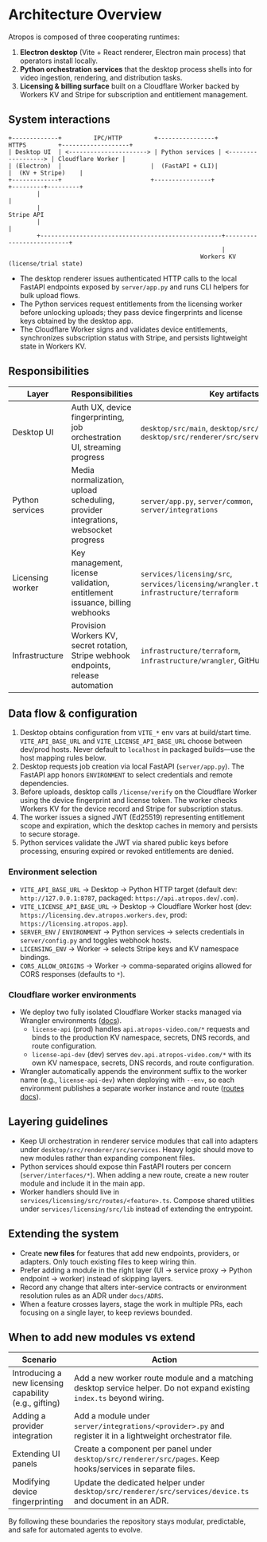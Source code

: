 # Architecture Overview

Atropos is composed of three cooperating runtimes:

1. **Electron desktop** (Vite + React renderer, Electron main process) that operators install locally.
2. **Python orchestration services** that the desktop process shells into for video ingestion, rendering, and distribution tasks.
3. **Licensing & billing surface** built on a Cloudflare Worker backed by Workers KV and Stripe for subscription and entitlement management.

## System interactions

```
+-------------+         IPC/HTTP         +----------------+         HTTPS         +-------------------+
| Desktop UI  | <----------------------> | Python services | <------------------> | Cloudflare Worker |
| (Electron)  |                         |  (FastAPI + CLI)|                     |  (KV + Stripe)    |
+-------------+                         +----------------+                     +---------+---------+
        |                                                                              |
        |                                                                        Stripe API
        |                                                                              |
        +---------------------------------------------------+--------------------------+
                                                            |
                                                      Workers KV (license/trial state)
```

- The desktop renderer issues authenticated HTTP calls to the local FastAPI endpoints exposed by `server/app.py` and runs CLI helpers for bulk upload flows.
- The Python services request entitlements from the licensing worker before unlocking uploads; they pass device fingerprints and license keys obtained by the desktop app.
- The Cloudflare Worker signs and validates device entitlements, synchronizes subscription status with Stripe, and persists lightweight state in Workers KV.

## Responsibilities

| Layer | Responsibilities | Key artifacts |
| --- | --- | --- |
| Desktop UI | Auth UX, device fingerprinting, job orchestration UI, streaming progress | `desktop/src/main`, `desktop/src/renderer`, `desktop/src/renderer/src/services/licensing.ts` |
| Python services | Media normalization, upload scheduling, provider integrations, websocket progress | `server/app.py`, `server/common`, `server/integrations` |
| Licensing worker | Key management, license validation, entitlement issuance, billing webhooks | `services/licensing/src`, `services/licensing/wrangler.toml`, `infrastructure/terraform` |
| Infrastructure | Provision Workers KV, secret rotation, Stripe webhook endpoints, release automation | `infrastructure/terraform`, `infrastructure/wrangler`, GitHub Actions |

## Data flow & configuration

1. Desktop obtains configuration from `VITE_*` env vars at build/start time. `VITE_API_BASE_URL` and `VITE_LICENSE_API_BASE_URL` choose between dev/prod hosts. Never default to `localhost` in packaged builds—use the host mapping rules below.
2. Desktop requests job creation via local FastAPI (`server/app.py`). The FastAPI app honors `ENVIRONMENT` to select credentials and remote dependencies.
3. Before uploads, desktop calls `/license/verify` on the Cloudflare Worker using the device fingerprint and license token. The worker checks Workers KV for the device record and Stripe for subscription status.
4. The worker issues a signed JWT (Ed25519) representing entitlement scope and expiration, which the desktop caches in memory and persists to secure storage.
5. Python services validate the JWT via shared public keys before processing, ensuring expired or revoked entitlements are denied.

### Environment selection

- `VITE_API_BASE_URL` → Desktop → Python HTTP target (default dev: `http://127.0.0.1:8787`, packaged: `https://api.atropos.dev`/`.com`).
- `VITE_LICENSE_API_BASE_URL` → Desktop → Cloudflare Worker host (dev: `https://licensing.dev.atropos.workers.dev`, prod: `https://licensing.atropos.app`).
- `SERVER_ENV` / `ENVIRONMENT` → Python services → selects credentials in `server/config.py` and toggles webhook hosts.
- `LICENSING_ENV` → Worker → selects Stripe keys and KV namespace bindings.
- `CORS_ALLOW_ORIGINS` → Worker → comma-separated origins allowed for CORS responses (defaults to `*`).

### Cloudflare worker environments

- We deploy two fully isolated Cloudflare Worker stacks managed via Wrangler environments ([docs](https://developers.cloudflare.com/workers/platform/environments/)).
  - `license-api` (prod) handles `api.atropos-video.com/*` requests and binds to the production KV namespace, secrets, DNS records, and route configuration.
  - `license-api-dev` (dev) serves `dev.api.atropos-video.com/*` with its own KV namespace, secrets, DNS records, and route configuration.
- Wrangler automatically appends the environment suffix to the worker name (e.g., `license-api-dev`) when deploying with `--env`, so each environment publishes a separate worker instance and route ([routes docs](https://developers.cloudflare.com/workers/configuration/routes/)).

## Layering guidelines

- Keep UI orchestration in renderer service modules that call into adapters under `desktop/src/renderer/src/services`. Heavy logic should move to new modules rather than expanding component files.
- Python services should expose thin FastAPI routers per concern (`server/interfaces/*`). When adding a new route, create a new router module and include it in the main app.
- Worker handlers should live in `services/licensing/src/routes/<feature>.ts`. Compose shared utilities under `services/licensing/src/lib` instead of extending the entrypoint.

## Extending the system

- Create **new files** for features that add new endpoints, providers, or adapters. Only touch existing files to keep wiring thin.
- Prefer adding a module in the right layer (UI → service proxy → Python endpoint → worker) instead of skipping layers.
- Record any change that alters inter-service contracts or environment resolution rules as an ADR under `docs/ADRS`.
- When a feature crosses layers, stage the work in multiple PRs, each focusing on a single layer, to keep reviews bounded.

## When to add new modules vs extend

| Scenario | Action |
| --- | --- |
| Introducing a new licensing capability (e.g., gifting) | Add a new worker route module and a matching desktop service helper. Do not expand existing `index.ts` beyond wiring. |
| Adding a provider integration | Add a module under `server/integrations/<provider>.py` and register it in a lightweight orchestrator file. |
| Extending UI panels | Create a component per panel under `desktop/src/renderer/src/pages`. Keep hooks/services in separate files. |
| Modifying device fingerprinting | Update the dedicated helper under `desktop/src/renderer/src/services/device.ts` and document in an ADR. |

By following these boundaries the repository stays modular, predictable, and safe for automated agents to evolve.
